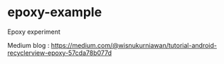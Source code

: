 # epoxy-example
Epoxy experiment

Medium blog : https://medium.com/@wisnukurniawan/tutorial-android-recyclerview-epoxy-57cda78b077d
